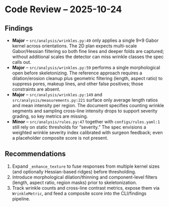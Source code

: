 # Code Review – 2025-10-24

## Findings
- **Major** – `src/analysis/wrinkles.py:49` only applies a single 9×9 Gabor kernel across orientations. The 2D plan expects multi-scale Gabor/Hessian filtering so both fine lines and deeper folds are captured; without additional scales the detector can miss wrinkle classes the spec calls out.
- **Major** – `src/analysis/wrinkles.py:59` performs a single morphological open before skeletonizing. The reference approach requires a dilation/erosion cleanup plus geometric filtering (length, aspect ratio) to suppress pores, makeup lines, and other false positives; those constraints are absent.
- **Major** – `src/analysis/wrinkles.py:149` and `src/analysis/measurements.py:221` surface only average length ratios and mean intensity per region. The document specifies counting wrinkle segments and sampling cross-line intensity drops to support severity grading, so key metrics are missing.
- **Minor** – `src/analysis/rules.py:47` together with `configs/rules.yaml:1` still rely on static thresholds for “severity.” The spec envisions a weighted wrinkle severity index calibrated with surgeon feedback; even a placeholder composite score is not present.

## Recommendations
1. Expand `_enhance_texture` to fuse responses from multiple kernel sizes (and optionally Hessian-based ridges) before thresholding.
2. Introduce morphological dilation/thinning and component-level filters (length, aspect ratio, region masks) prior to skeletonization.
3. Track wrinkle counts and cross-line contrast metrics, expose them via `WrinkleMetric`, and feed a composite score into the CLI/findings pipeline.
